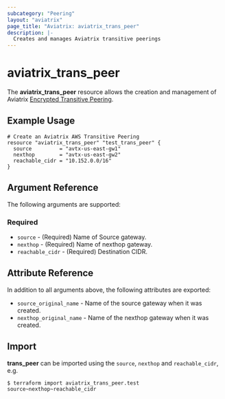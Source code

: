 ```yaml
---
subcategory: "Peering"
layout: "aviatrix"
page_title: "Aviatrix: aviatrix_trans_peer"
description: |-
  Creates and manages Aviatrix transitive peerings
---
```


# aviatrix_trans_peer

The **aviatrix_trans_peer** resource allows the creation and management of Aviatrix [Encrypted Transitive Peering](https://docs.aviatrix.com/HowTos/TransPeering.html).

## Example Usage

```hcl
# Create an Aviatrix AWS Transitive Peering
resource "aviatrix_trans_peer" "test_trans_peer" {
  source         = "avtx-us-east-gw1"
  nexthop        = "avtx-us-east-gw2"
  reachable_cidr = "10.152.0.0/16"
}
```

## Argument Reference

The following arguments are supported:

### Required
* `source` - (Required) Name of Source gateway.
* `nexthop` - (Required) Name of nexthop gateway.
* `reachable_cidr` - (Required) Destination CIDR.

## Attribute Reference

In addition to all arguments above, the following attributes are exported:

* `source_original_name` - Name of the source gateway when it was created.
* `nexthop_original_name` - Name of the nexthop gateway when it was created.

## Import

**trans_peer** can be imported using the `source`, `nexthop` and `reachable_cidr`, e.g.

```
$ terraform import aviatrix_trans_peer.test source~nexthop~reachable_cidr
```
